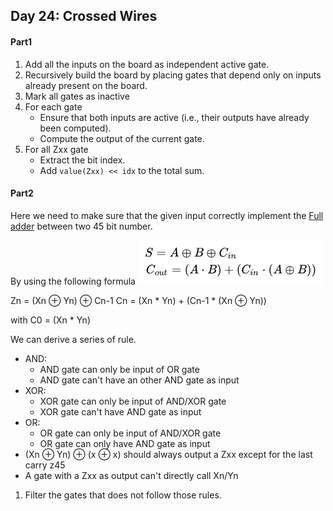 ## Day 24: Crossed Wires

#### Part1
1. Add all the inputs on the board as independent active gate.
1. Recursively build the board by placing gates that depend only on inputs already present on the board.
2. Mark all gates as inactive 
3. For each gate
    - Ensure that both inputs are active (i.e., their outputs have already been computed).
    - Compute the output of the current gate.
4. For all Zxx gate 
    - Extract the bit index.
    - Add `value(Zxx) << idx` to the total sum.

#### Part2
Here we need to make sure that the given input correctly implement the [Full adder](https://en.wikipedia.org/wiki/Adder_(electronics)) between two 45 bit number.

By using the following formula 
![Full-Adder](full-adder.png)

Zn = (Xn ⊕ Yn) ⊕ Cn-1
Cn = (Xn * Yn) + (Cn-1 * (Xn ⊕ Yn))

with C0 = (Xn * Yn)  

We can derive a series of rule.
  - AND:
      - AND gate can only be input of OR gate 
      - AND gate can't have an other AND gate as input
  - XOR:
      - XOR gate can only be input of AND/XOR gate
      - XOR gate can't have AND gate as input
  - OR:
      - OR gate can only be input of AND/XOR gate 
      - OR gate can only have AND gate as input
  - (Xn ⊕ Yn) ⊕ (x ⊕ x) should always output a Zxx except for the last carry z45 
  - A gate with a Zxx as output can't directly call Xn/Yn

1. Filter the gates that does not follow those rules.
